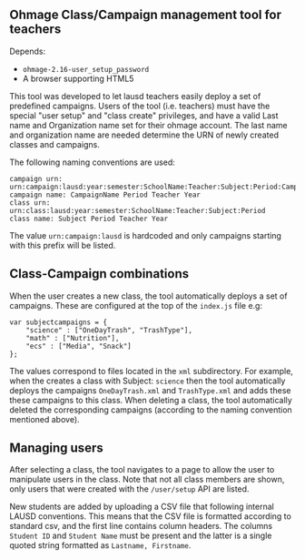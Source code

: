 Ohmage Class/Campaign management tool for teachers
--------------------------------------------------

Depends: 
 * `ohmage-2.16-user_setup_password`
 * A browser supporting HTML5

This tool was developed to let lausd teachers easily deploy a set of predefined campaigns. 
Users of the tool (i.e. teachers) must have the special "user setup" and "class create" privileges, 
and have a valid Last name and Organization name set for their ohmage account.
The last name and organization name are needed determine the URN of newly created classes and campaigns. 

The following naming conventions are used:

    campaign urn: urn:campaign:lausd:year:semester:SchoolName:Teacher:Subject:Period:CampaignName
    campaign name: CampaignName Period Teacher Year
    class urn: urn:class:lausd:year:semester:SchoolName:Teacher:Subject:Period
    class name: Subject Period Teacher Year
    
The value `urn:campaign:lausd` is hardcoded and only campaigns starting with this prefix will be listed.

## Class-Campaign combinations

When the user creates a new class, the tool automatically deploys a set of campaigns. These are configured at the top of the `index.js` file e.g:

	var subjectcampaigns = {
		"science" : ["OneDayTrash", "TrashType"],
		"math" : ["Nutrition"],
		"ecs" : ["Media", "Snack"]
	};
	
The values correspond to files located in the `xml` subdirectory. For example, when the creates a class with Subject: `science`
then the tool automatically deploys the campaigns `OneDayTrash.xml` and `TrashType.xml` and adds these these campaigns to this class.
When deleting a class, the tool automatically deleted the corresponding campaigns (according to the naming convention mentioned above).

## Managing users

After selecting a class, the tool navigates to a page to allow the user to manipulate users in the class.
Note that not all class members are shown, only users that were created with the `/user/setup` API are listed.

New students are added by uploading a CSV file that following internal LAUSD conventions. 
This means that the CSV file is formatted according to standard csv, and the first line contains column headers.
The columns `Student ID` and `Student Name` must be present and the latter is a single quoted string formatted as `Lastname, Firstname`.




 









